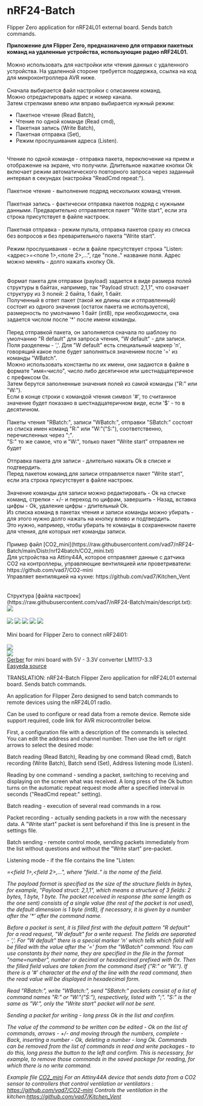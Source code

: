 # nRF24-Batch
Flipper Zero application for nRF24L01 external board. Sends batch commands.

<b>Приложение для Flipper Zero, предназначено для отправки пакетных команд на удаленные устройства, использующие радио nRF24L01.</b><br><br>
Можно использовать для настройки или чтения данных с удаленного устройства. На удаленной стороне требуется поддержка, ссылка на код для микроконтроллера AVR ниже.<br>
<br>
Сначала выбирается файл настройки с описанием команд.  
Можно отредактировать адрес и номер канала.  
Затем стрелками влево или вправо выбирается нужный режим:  
- Пакетное чтение (Read Batch),  
- Чтение по одной команде (Read cmd),  
- Пакетная запись (Write Batch),  
- Пакетная отправка (Set),  
- Режим прослушивания адреса (Listen).  
<br>
Чтение по одной команде - отправка пакета, переключение на прием и отображение на экране, что получили. Длительное нажатие кнопки Ok включает режим автоматического повторного запроса через заданный интервал в секундах (настройка "ReadCmd repeat:").<br><br>
Пакетное чтение - выполнение подряд нескольких команд чтения.<br><br>
Пакетная запись - фактически отправка пакетов подряд с нужными данными. Предварительно отправляется пакет "Write start", если эта строка присутствует в файле настроек.<br><br>
Пакетная отправка - режим пульта, отправка пакетов сразу из списка без вопросов и без преварительного пакета "Write start".<br><br>
Режим прослушивания - если в файле присутствует строка "Listen: <адрес>=<поле 1>,<поле 2>,...", где "поле.." название поля. Адрес можно менять - долго нажать кнопку Ok.<br><br>
<br>
Формат пакета для отправки (payload) задается в виде размера полей структуры в байтах, например, так "Payload struct: 2,1,1", что означает структуру из 3 полей: 2 байта, 1 байт, 1 байт.<br>
Полученный в ответ пакет (такой же длины как и отправленный) состоит из одного значения (остаток пакета не используется), размерность по умолчанию 1 байт (int8), при необходимости, она задается числом после '*' после имени команды.<br><br>
Перед отправкой пакета, он заполняется сначала по шаблону по умолчанию "R default" для запроса чтения, "W default" - для записи.<br>
Поля разделены - ','. Для "W default" есть специальный маркер 'n', говорящий какое поле будет заполняться значением после '=' из команды "WBatch".<br>
Можно использовать константы по их имени, они задаются в файле в формате "имя=число", число либо десятичное или шестнадцатеричное с префиксом 0x.<br>
Затем берутся заполненные значения полей из самой команды ("R:" или "W:").<br>
Если в конце строки с командой чтения символ '#', то считанное значение будет показано в шестнадцатеричном виде, если '$' - то в десятичном.<br><br>
Пакеты чтения "RBatch:", записи "WBatch:", отправки "SBatch:" состоят из списка имен команд "R:" или "W:"("S:"), соответственно, перечисленных через ";".<br>
"S:" то же самое, что и "W:", только пакет "Write start" отправлен не будет<br><br>
Отправка пакета для записи - длительно нажать Ok в списке и подтвердить.<br>
Перед пакетом команд для записи отправляется пакет "Write start", если эта строка присутствует в файле настроек.<br><br>
Значение команды для записи можно редактировать - Ok на списке команд, стрелки - +/- и переход по цифрам, завершить - Назад, вставка цифры - Ok, удаление цифры - длительный Ok.<br>
Из списка команд в пакетах чтения и записи команды можно убирать - для этого нужно долго нажать на кнопку влево и подтвердить.<br>
Это нужно, например, чтобы убирать те команды в сохраненном пакете для чтения, для которых нет команды записи.<br>
<br>
Пример файл [CO2_mini](https://raw.githubusercontent.com/vad7/nRF24-Batch/main/Distr/nrf24batch/CO2_mini.txt)<br>
Для устройства на Attiny44A, которое отправляет данные с датчика CO2 на контроллеры, управляющие вентиляцией или проветриватели: https://github.com/vad7/CO2-mini<br>
Управляет вентиляцией на кухне: https://github.com/vad7/Kitchen_Vent<br>
<br><br>
Структура [файла настроек](https://raw.githubusercontent.com/vad7/nRF24-Batch/main/descript.txt):  

<img src="https://raw.githubusercontent.com/vad7/nRF24-Batch/main/Pics/descript.png">
<br>
<br>
<img src="https://raw.githubusercontent.com/vad7/nRF24-Batch/main/Pics/Screenshot-1.png">
<img src="https://raw.githubusercontent.com/vad7/nRF24-Batch/main/Pics/Screenshot-2.png">
<img src="https://raw.githubusercontent.com/vad7/nRF24-Batch/main/Pics/Screenshot-3.png">
<img src="https://raw.githubusercontent.com/vad7/nRF24-Batch/main/Pics/Screenshot-4.png">
<img src="https://raw.githubusercontent.com/vad7/nRF24-Batch/main/Pics/Screenshot-5.png">
<br>
<br>
Mini board for Flipper Zero to connect nRF24l01:<br><br>
<img src="https://raw.githubusercontent.com/vad7/nRF24-Batch/main/Pics/NRF24_mini_3D.png">
<br>
<img src="https://raw.githubusercontent.com/vad7/nrf24scan/master/scheme2.png">
<br>
<a href="https://raw.githubusercontent.com/vad7/nrf24scan/master/Gerber_PCB_Flipper%20Zero%20nRF24%20board%20mini_v1_0.zip">Gerber</a> for mini board with 5V - 3.3V converter LM1117-3.3<br>
<a href="https://oshwlab.com/vad7/flipper-zero-nrf24-board_copy">Easyeda source</a>



TRANSLATION:
nRF24-Batch
Flipper Zero application for nRF24L01 external board. Sends batch commands.

An application for Flipper Zero designed to send batch commands to remote devices using the nRF24L01 radio.

Can be used to configure or read data from a remote device. Remote side support required, code link for AVR microcontroller below.

First, a configuration file with a description of the commands is selected.
You can edit the address and channel number.
Then use the left or right arrows to select the desired mode:

Batch reading (Read Batch),
Reading by one command (Read cmd),
Batch recording (Write Batch),
Batch send (Set),
Address listening mode (Listen).

Reading by one command - sending a packet, switching to receiving and displaying on the screen what was received. A long press of the Ok button turns on the automatic repeat request mode after a specified interval in seconds ("ReadCmd repeat:" setting).

Batch reading - execution of several read commands in a row.

Packet recording - actually sending packets in a row with the necessary data. A "Write start" packet is sent beforehand if this line is present in the settings file.

Batch sending - remote control mode, sending packets immediately from the list without questions and without the "Write start" pre-packet.

Listening mode - if the file contains the line "Listen: <address>=<field 1>,<field 2>,...", where "field.." is the name of the field.


The payload format is specified as the size of the structure fields in bytes, for example, "Payload struct: 2,1,1", which means a structure of 3 fields: 2 bytes, 1 byte, 1 byte.
The packet received in response (the same length as the one sent) consists of a single value (the rest of the packet is not used), the default dimension is 1 byte (int8), if necessary, it is given by a number after the '*' after the command name.

Before a packet is sent, it is filled first with the default pattern "R default" for a read request, "W default" for a write request.
The fields are separated - ','. For "W default" there is a special marker 'n' which tells which field will be filled with the value after the '=' from the "WBatch" command.
You can use constants by their name, they are specified in the file in the format "name=number", number or decimal or hexadecimal prefixed with 0x.
Then the filled field values ​​are taken from the command itself ("R:" or "W:").
If there is a '#' character at the end of the line with the read command, then the read value will be displayed in hexadecimal form.

Read "RBatch:", write "WBatch:", send "SBatch:" packets consist of a list of command names "R:" or "W:"("S:"), respectively, listed with ";".
"S:" is the same as "W:", only the "Write start" packet will not be sent.

Sending a packet for writing - long press Ok in the list and confirm.


The value of the command to be written can be edited - Ok on the list of commands, arrows - +/- and moving through the numbers, complete - Back, inserting a number - Ok, deleting a number - long Ok.
Commands can be removed from the list of commands in read and write packages - to do this, long press the button to the left and confirm.
This is necessary, for example, to remove those commands in the saved package for reading, for which there is no write command.

Example file [CO2_mini]( https://raw.githubusercontent.com/vad7/nRF24-Batch/main/Distr/nrf24batch/CO2_mini.txt )
For an Attiny44A device that sends data from a CO2 sensor to controllers that control ventilation or ventilators : https://github.com/vad7/CO2-mini
Controls the ventilation in the kitchen:https://github.com/vad7/Kitchen_Vent